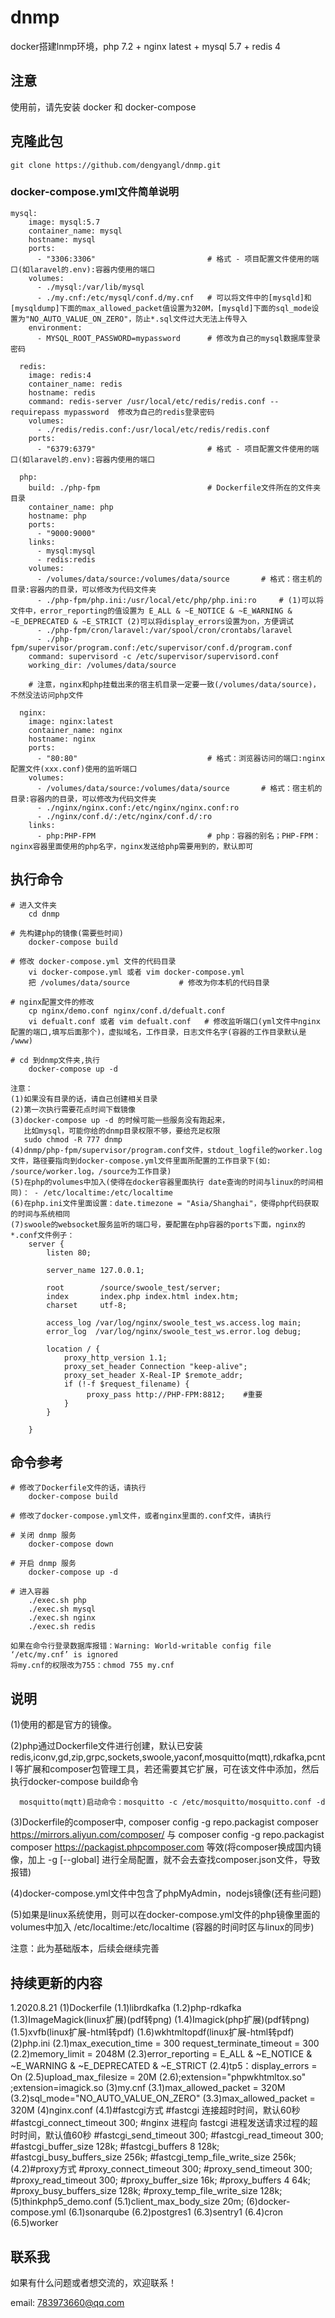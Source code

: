 # dnmp
docker搭建lnmp环境，php 7.2 + nginx latest + mysql 5.7 + redis 4

## 注意
  使用前，请先安装 docker 和 docker-compose
  
##  克隆此包
  
    git clone https://github.com/dengyangl/dnmp.git

### docker-compose.yml文件简单说明
 
    mysql:
        image: mysql:5.7
        container_name: mysql
        hostname: mysql
        ports:
          - "3306:3306"                         # 格式 - 项目配置文件使用的端口(如laravel的.env):容器内使用的端口
        volumes:
          - ./mysql:/var/lib/mysql
          - ./my.cnf:/etc/mysql/conf.d/my.cnf   # 可以将文件中的[mysqld]和[mysqldump]下面的max_allowed_packet值设置为320M，[mysqld]下面的sql_mode设置为"NO_AUTO_VALUE_ON_ZERO"，防止*.sql文件过大无法上传导入
        environment:
          - MYSQL_ROOT_PASSWORD=mypassword      # 修改为自己的mysql数据库登录密码
    
      redis:
        image: redis:4
        container_name: redis
        hostname: redis
        command: redis-server /usr/local/etc/redis/redis.conf --requirepass mypassword  修改为自己的redis登录密码
        volumes:
          - ./redis/redis.conf:/usr/local/etc/redis/redis.conf
        ports:
          - "6379:6379"                         # 格式 - 项目配置文件使用的端口(如laravel的.env):容器内使用的端口
    
      php:
        build: ./php-fpm                        # Dockerfile文件所在的文件夹目录
        container_name: php
        hostname: php
        ports:
          - "9000:9000"
        links:
          - mysql:mysql
          - redis:redis
        volumes:
          - /volumes/data/source:/volumes/data/source       # 格式：宿主机的目录:容器内的目录，可以修改为代码文件夹
          - ./php-fpm/php.ini:/usr/local/etc/php/php.ini:ro     # (1)可以将文件中，error_reporting的值设置为 E_ALL & ~E_NOTICE & ~E_WARNING & ~E_DEPRECATED & ~E_STRICT (2)可以将display_errors设置为on，方便调试
          - ./php-fpm/cron/laravel:/var/spool/cron/crontabs/laravel
          - ./php-fpm/supervisor/program.conf:/etc/supervisor/conf.d/program.conf
        command: supervisord -c /etc/supervisor/supervisord.conf
        working_dir: /volumes/data/source
        
        # 注意，nginx和php挂载出来的宿主机目录一定要一致(/volumes/data/source)，不然没法访问php文件
    
      nginx:
        image: nginx:latest
        container_name: nginx
        hostname: nginx
        ports:
          - "80:80"                             # 格式：浏览器访问的端口:nginx配置文件(xxx.conf)使用的监听端口
        volumes:
          - /volumes/data/source:/volumes/data/source       # 格式：宿主机的目录:容器内的目录，可以修改为代码文件夹
          - ./nginx/nginx.conf:/etc/nginx/nginx.conf:ro
          - ./nginx/conf.d/:/etc/nginx/conf.d/:ro
        links:
          - php:PHP-FPM                         # php：容器的别名；PHP-FPM：nginx容器里面使用的php名字，nginx发送给php需要用到的，默认即可
   
   
 ## 执行命令
 
    # 进入文件夹
        cd dnmp     
    
    # 先构建php的镜像(需要些时间)
        docker-compose build
    
    # 修改 docker-compose.yml 文件的代码目录
        vi docker-compose.yml 或者 vim docker-compose.yml
        把 /volumes/data/source           # 修改为你本机的代码目录
    
    # nginx配置文件的修改
        cp nginx/demo.conf nginx/conf.d/defualt.conf
        vi defualt.conf 或者 vim defualt.conf   # 修改监听端口(yml文件中nginx配置的端口,填写后面那个)，虚拟域名，工作目录，日志文件名字(容器的工作目录默认是 /www)
    
    # cd 到dnmp文件夹,执行
        docker-compose up -d
    
    注意：
    (1)如果没有目录的话，请自己创建相关目录
    (2)第一次执行需要花点时间下载镜像
    (3)docker-compose up -d 的时候可能一些服务没有跑起来，
       比如mysql，可能你给的dnmp目录权限不够，要给充足权限
       sudo chmod -R 777 dnmp
    (4)dnmp/php-fpm/supervisor/program.conf文件，stdout_logfile的worker.log文件，路径要指向到docker-compose.yml文件里面所配置的工作目录下(如: /source/worker.log，/source为工作目录)
    (5)在php的volumes中加入(使得在docker容器里面执行 date查询的时间与linux的时间相同)： - /etc/localtime:/etc/localtime
    (6)在php.ini文件里面设置：date.timezone = "Asia/Shanghai"，使得php代码获取的时间与系统相同
    (7)swoole的websocket服务监听的端口号，要配置在php容器的ports下面，nginx的*.conf文件例子：
        server {
            listen 80;
        
            server_name 127.0.0.1;
        
            root        /source/swoole_test/server;
            index       index.php index.html index.htm;
            charset     utf-8;
        
            access_log /var/log/nginx/swoole_test_ws.access.log main;
            error_log  /var/log/nginx/swoole_test_ws.error.log debug;
        
            location / {
                proxy_http_version 1.1;
                proxy_set_header Connection "keep-alive";
                proxy_set_header X-Real-IP $remote_addr;
                if (!-f $request_filename) {
                     proxy_pass http://PHP-FPM:8812;    #重要
                }
            }
        
        }
    
## 命令参考

    # 修改了Dockerfile文件的话，请执行
        docker-compose build
    
    # 修改了docker-compose.yml文件，或者nginx里面的.conf文件，请执行
    
    # 关闭 dnmp 服务
        docker-compose down
    
    # 开启 dnmp 服务
        docker-compose up -d
        
    # 进入容器
        ./exec.sh php
        ./exec.sh mysql
        ./exec.sh nginx
        ./exec.sh redis
        
    如果在命令行登录数据库报错：Warning: World-writable config file ‘/etc/my.cnf’ is ignored
    将my.cnf的权限改为755：chmod 755 my.cnf
 
 ## 说明
 
   (1)使用的都是官方的镜像。
   
   (2)php通过Dockerfile文件进行创建，默认已安装 redis,iconv,gd,zip,grpc,sockets,swoole,yaconf,mosquitto(mqtt),rdkafka,pcntl 等扩展和composer包管理工具，若还需要其它扩展，可在该文件中添加，然后执行docker-compose build命令
 
      mosquitto(mqtt)启动命令：mosquitto -c /etc/mosquitto/mosquitto.conf -d
 
   (3)Dockerfile的composer中, composer config -g repo.packagist composer https://mirrors.aliyun.com/composer/ 与 composer config -g repo.packagist composer https://packagist.phpcomposer.com 等效(将composer换成国内镜像，加上 -g [--global] 进行全局配置，就不会去查找composer.json文件，导致报错)
 
   (4)docker-compose.yml文件中包含了phpMyAdmin，nodejs镜像(还有些问题)
   
   (5)如果是linux系统使用，则可以在docker-compose.yml文件的php镜像里面的volumes中加入 /etc/localtime:/etc/localtime (容器的时间时区与linux的同步)
 
   注意：此为基础版本，后续会继续完善
   
 
 ## 持续更新的内容
 
   1.2020.8.21
     (1)Dockerfile
        (1.1)librdkafka
        (1.2)php-rdkafka
        (1.3)ImageMagick(linux扩展)(pdf转png)
        (1.4)Imagick(php扩展)(pdf转png)
        (1.5)xvfb(linux扩展-html转pdf)
        (1.6)wkhtmltopdf(linux扩展-html转pdf) 
     (2)php.ini
        (2.1)max_execution_time = 300
             request_terminate_timeout = 300
        (2.2)memory_limit = 2048M
        (2.3)error_reporting = E_ALL & ~E_NOTICE & ~E_WARNING & ~E_DEPRECATED & ~E_STRICT
        (2.4)tp5：display_errors = On
        (2.5)upload_max_filesize = 20M
        (2.6);extension="phpwkhtmltox.so"
             ;extension=imagick.so
     (3)my.cnf
         (3.1)max_allowed_packet = 320M
         (3.2)sql_mode="NO_AUTO_VALUE_ON_ZERO"
         (3.3)max_allowed_packet = 320M
     (4)nginx.conf
         (4.1)#fastcgi方式
             #fastcgi 连接超时时间，默认60秒
             #fastcgi_connect_timeout 300;
             #nginx 进程向 fastcgi 进程发送请求过程的超时时间，默认值60秒
             #fastcgi_send_timeout 300;
             #fastcgi_read_timeout 300;
             #fastcgi_buffer_size 128k;
             #fastcgi_buffers 8 128k;
             #fastcgi_busy_buffers_size 256k;
             #fastcgi_temp_file_write_size 256k;
         (4.2)#proxy方式
             #proxy_connect_timeout 300;
             #proxy_send_timeout 300;
             #proxy_read_timeout 300;
             #proxy_buffer_size 16k;
             #proxy_buffers 4 64k;
             #proxy_busy_buffers_size 128k;
             #proxy_temp_file_write_size 128k;
     (5)thinkphp5_demo.conf
         (5.1)client_max_body_size 20m;
     (6)docker-compose.yml
         (6.1)sonarqube
         (6.2)postgres1
         (6.3)sentry1
         (6.4)cron
         (6.5)worker


 ## 联系我
   
   如果有什么问题或者想交流的，欢迎联系！
   
   email: 783973660@qq.com
  